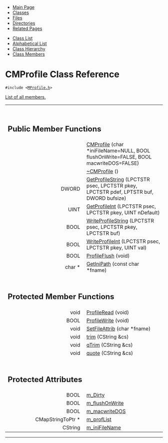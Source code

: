 <div class="tabs">

- [Main Page](index.md)
- <span id="current">[Classes](annotated.md)</span>
- [Files](files.md)
- [Directories](dirs.md)
- [Related Pages](pages.md)

</div>

<div class="tabs">

- [Class List](annotated.md)
- [Alphabetical List](classes.md)
- [Class Hierarchy](hierarchy.md)
- [Class Members](functions.md)

</div>

# CMProfile Class Reference

`#include <`<a href="MProfile_8h-source.md" class="el"><code>MProfile.h</code></a>`>`

[List of all members.](classCMProfile-members.md)

<table data-border="0" data-cellpadding="0" data-cellspacing="0">
<colgroup>
<col style="width: 50%" />
<col style="width: 50%" />
</colgroup>
<tbody>
<tr>
<td></td>
<td></td>
</tr>
<tr>
<td colspan="2"><br />
&#10;<h2 id="public-member-functions">Public Member Functions</h2></td>
</tr>
<tr>
<td class="memItemLeft" style="text-align: right;" data-nowrap="" data-valign="top"> </td>
<td class="memItemRight" data-valign="bottom"><a href="classCMProfile.md#ed3a0b5143e3820425a3a0aa30f9584b" class="el">CMProfile</a> (char *iniFileName=NULL, BOOL flushOnWrite=FALSE, BOOL macwriteDOS=FALSE)</td>
</tr>
<tr>
<td class="memItemLeft" style="text-align: right;" data-nowrap="" data-valign="top"> </td>
<td class="memItemRight" data-valign="bottom"><a href="classCMProfile.md#6478f9b99a67659e6db11db8553560bc" class="el">~CMProfile</a> ()</td>
</tr>
<tr>
<td class="memItemLeft" style="text-align: right;" data-nowrap="" data-valign="top">DWORD </td>
<td class="memItemRight" data-valign="bottom"><a href="classCMProfile.md#a855d5d4b32621fc618c3c8cb368b21e" class="el">GetProfileString</a> (LPCTSTR psec, LPCTSTR pkey, LPCTSTR pdef, LPTSTR buf, DWORD bufsize)</td>
</tr>
<tr>
<td class="memItemLeft" style="text-align: right;" data-nowrap="" data-valign="top">UINT </td>
<td class="memItemRight" data-valign="bottom"><a href="classCMProfile.md#a0c2138886ececf79322e99946e65f55" class="el">GetProfileInt</a> (LPCTSTR psec, LPCTSTR pkey, UINT nDefault)</td>
</tr>
<tr>
<td class="memItemLeft" style="text-align: right;" data-nowrap="" data-valign="top">BOOL </td>
<td class="memItemRight" data-valign="bottom"><a href="classCMProfile.md#a00c07862fb11d2a409f2b1ee0dd078e" class="el">WriteProfileString</a> (LPCTSTR psec, LPCTSTR pkey, LPCTSTR buf)</td>
</tr>
<tr>
<td class="memItemLeft" style="text-align: right;" data-nowrap="" data-valign="top">BOOL </td>
<td class="memItemRight" data-valign="bottom"><a href="classCMProfile.md#f6a5ea5f96fc0fe15b7bb0ac95a2cc46" class="el">WriteProfileInt</a> (LPCTSTR psec, LPCTSTR pkey, UINT val)</td>
</tr>
<tr>
<td class="memItemLeft" style="text-align: right;" data-nowrap="" data-valign="top">BOOL </td>
<td class="memItemRight" data-valign="bottom"><a href="classCMProfile.md#04d8e359bdb202ba069a4249e57428ad" class="el">ProfileFlush</a> (void)</td>
</tr>
<tr>
<td class="memItemLeft" style="text-align: right;" data-nowrap="" data-valign="top">char * </td>
<td class="memItemRight" data-valign="bottom"><a href="classCMProfile.md#d39de1b5cbc3e89b83a945c3bfd3dab0" class="el">GetIniPath</a> (const char *fname)</td>
</tr>
<tr>
<td colspan="2"><br />
&#10;<h2 id="protected-member-functions">Protected Member Functions</h2></td>
</tr>
<tr>
<td class="memItemLeft" style="text-align: right;" data-nowrap="" data-valign="top">void </td>
<td class="memItemRight" data-valign="bottom"><a href="classCMProfile.md#723465f2ce5af899a78994cb79a89d44" class="el">ProfileRead</a> (void)</td>
</tr>
<tr>
<td class="memItemLeft" style="text-align: right;" data-nowrap="" data-valign="top">BOOL </td>
<td class="memItemRight" data-valign="bottom"><a href="classCMProfile.md#6f1797079c7b3ba64536801db448a350" class="el">ProfileWrite</a> (void)</td>
</tr>
<tr>
<td class="memItemLeft" style="text-align: right;" data-nowrap="" data-valign="top">void </td>
<td class="memItemRight" data-valign="bottom"><a href="classCMProfile.md#bc002d6599bf82e8b1f32b3e2f83202c" class="el">SetFileAttrib</a> (char *fname)</td>
</tr>
<tr>
<td class="memItemLeft" style="text-align: right;" data-nowrap="" data-valign="top">void </td>
<td class="memItemRight" data-valign="bottom"><a href="classCMProfile.md#f2df9976f4bb8c561a3c6a6d04751a27" class="el">trim</a> (CString &amp;cs)</td>
</tr>
<tr>
<td class="memItemLeft" style="text-align: right;" data-nowrap="" data-valign="top">void </td>
<td class="memItemRight" data-valign="bottom"><a href="classCMProfile.md#c7b5af668dda16375c691533df186200" class="el">qTrim</a> (CString &amp;cs)</td>
</tr>
<tr>
<td class="memItemLeft" style="text-align: right;" data-nowrap="" data-valign="top">void </td>
<td class="memItemRight" data-valign="bottom"><a href="classCMProfile.md#e23e525dc2452c0736408548d8c0a5b6" class="el">quote</a> (CString &amp;cs)</td>
</tr>
<tr>
<td colspan="2"><br />
&#10;<h2 id="protected-attributes">Protected Attributes</h2></td>
</tr>
<tr>
<td class="memItemLeft" style="text-align: right;" data-nowrap="" data-valign="top">BOOL </td>
<td class="memItemRight" data-valign="bottom"><a href="classCMProfile.md#453f0d607ecff6778b4ab87b12fb8ea6" class="el">m_Dirty</a></td>
</tr>
<tr>
<td class="memItemLeft" style="text-align: right;" data-nowrap="" data-valign="top">BOOL </td>
<td class="memItemRight" data-valign="bottom"><a href="classCMProfile.md#7288c78d75a89bb18fc8bed25b20c825" class="el">m_flushOnWrite</a></td>
</tr>
<tr>
<td class="memItemLeft" style="text-align: right;" data-nowrap="" data-valign="top">BOOL </td>
<td class="memItemRight" data-valign="bottom"><a href="classCMProfile.md#7a9ca295b4613680ead0945148714f74" class="el">m_macwriteDOS</a></td>
</tr>
<tr>
<td class="memItemLeft" style="text-align: right;" data-nowrap="" data-valign="top">CMapStringToPtr * </td>
<td class="memItemRight" data-valign="bottom"><a href="classCMProfile.md#866bb6956dd720222db169b64519aaf4" class="el">m_profList</a></td>
</tr>
<tr>
<td class="memItemLeft" style="text-align: right;" data-nowrap="" data-valign="top">CString </td>
<td class="memItemRight" data-valign="bottom"><a href="classCMProfile.md#66dd8e8c073a18dd5199eaf4026a8a14" class="el">m_iniFileName</a></td>
</tr>
</tbody>
</table>

------------------------------------------------------------------------

<span id="_details"></span>

